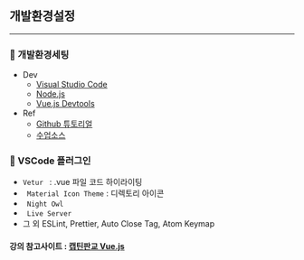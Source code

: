 
 ## 개발환경설정
---

 ###  :closed_book: 개발환경세팅
 - Dev
	- [Visual Studio Code](https://code.visualstudio.com/)
	- [Node.js](https://nodejs.org/ko/)
	- [Vue.js Devtools](https://chrome.google.com/webstore/detail/vuejs-devtools/nhdogjmejiglipccpnnnanhbledajbpd)
- Ref
	- [Github 튜토리얼](https://milooy.wordpress.com/2017/06/21/working-together-with-github-tutorial/)
	- [수업소스](https://github.com/joshua1988/learn-vue-js.git)


###  :ledger: VSCode 플러그인
- ```Vetur ```  : .vue 파일 코드 하이라이팅
- ``` Material Icon Theme``` : 디렉토리 아이콘
- ``` Night Owl```	
- ``` Live Server```
-  그 외 ESLint, Prettier, Auto Close Tag,  Atom Keymap

#### 강의 참고사이트 : [캡틴판교 Vue.js](https://joshua1988.github.io/vue-camp/textbook.html)